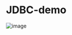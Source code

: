 # JDBC-demo

![image](https://user-images.githubusercontent.com/40432616/180617411-3b81bd03-5e61-44b5-8a7c-c64d0698d727.png)
